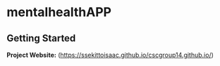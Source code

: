 # mentalhealthAPP
## Getting Started

**Project Website:** (https://ssekittoisaac.github.io/cscgroup14.github.io/)
